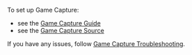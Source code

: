 To set up Game Capture:
- see the [Game Capture Guide](https://obsproject.com/kb/game-capture-setup-guide)
- see the [Game Capture Source](https://obsproject.com/kb/game-capture-source)

If you have any issues, follow [Game Capture Troubleshooting](https://obsproject.com/kb/game-capture-troubleshooting).
